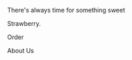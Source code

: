 <!DOCTYPE html>
<html lang="en" dir="ltr">
  <head>
    <meta charset="utf-8">
    <title></title>
    <link rel="stylesheet" href="./strawberry.css">
    <link href="https://fonts.googleapis.com/css2?family=Dancing+Script&display=swap" rel="stylesheet">
  </head>
  <body>
    <div class="container">
      <p id="description">There's always time for something sweet</p>
      <p id="title">Strawberry.</p>
      <p id="order">Order</p>
      <p id="about">About Us</p>
      <div class="strawberry"></div>
    </div>
  </body>
</html>
